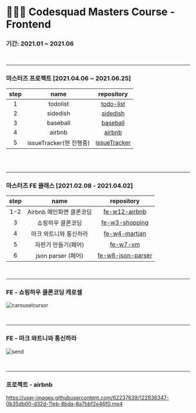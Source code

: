 # 👩🏻‍💻 Codesquad Masters Course - Frontend

### 기간: 2021.01 ~ 2021.06

<br/>

---

### 마스터즈 프로젝트 [2021.04.06 ~ 2021.06.25]

| step |          name           |                                 repository                                 |
| :--: | :---------------------: | :------------------------------------------------------------------------: |
|  1   |        todolist         |     [todo-list](https://github.com/eve712/todo-list/tree/team-14)      |
|  2   |        sidedish         |      [sidedish](https://github.com/eve712/sidedish/tree/team18)       |
|  3   |        baseball         |      [baseball](https://github.com/janeljs/baseball/tree/fe-dev)       |
|  4   |         airbnb          |        [airbnb](https://github.com/MJbae/airbnb)         |
|  5   | issueTracker(현 진행중) | [issueTracker](https://github.com/JUNGYUN-Daegu/issue-tracker/tree/FE-dev) |

<br/>
<br/>
<hr/>

### 마스터즈 FE 클래스 [2021.02.08 - 2021.04.02]

| step |           name           |                                    repository                                     |
| :--: | :----------------------: | :-------------------------------------------------------------------------------: |
| 1-2  | Airbnb 메인화면 클론코딩 |     [fe-w12-airbnb](https://github.com/eve712/fe-w12-airbnb/tree/eve)     |
|  3   |    쇼핑하우 클론코딩     |    [fe-w3-shopping](https://github.com/eve712/fe-w3-shopping/tree/eve)    |
|  4   |  마크 와트니와 통신하라  |     [fe-w4-martian](https://github.com/eve712/fe-w4-martian/tree/eve)     |
|  5   |   자판기 만들기(페어)    |          [fe-w7-vm](https://github.com/eve712/fe-w7-vm/tree/dev)          |
|  6   |    json parser (페어)    | [fe-w8-json-parser](https://github.com/eve712/fe-w8-json-parser/tree/eve2) |

<br/>
<hr/>

### **FE** - 쇼핑하우 클론코딩 캐로셀
![carouselcursor](https://user-images.githubusercontent.com/62237639/109158581-e71b2080-77b6-11eb-88ec-139f78293cdd.gif)

<br/>
<hr/>

### **FE** - 마크 와트니와 통신하라 
![ send](https://user-images.githubusercontent.com/62237639/109964746-6bc6eb00-7d31-11eb-9379-fca364d05f99.gif)

<br/>
<hr/>

### **프로젝트** - airbnb 


https://user-images.githubusercontent.com/62237639/122836347-0b35db00-d32d-11eb-8bda-8a7bbf2e46f0.mp4



<br/>
